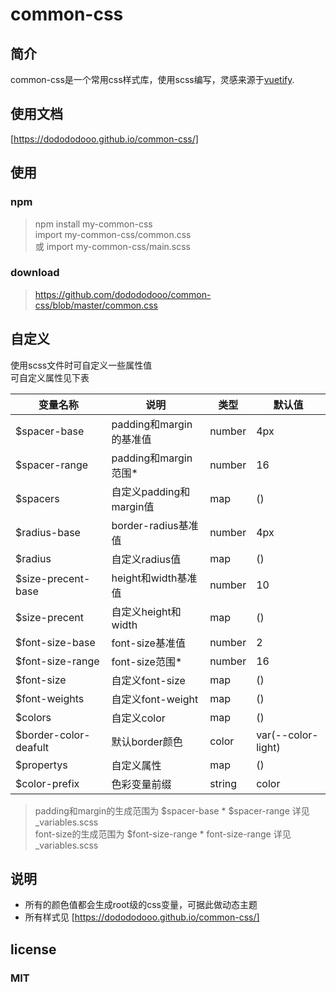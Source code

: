 # common-css  

## 简介  
common-css是一个常用css样式库，使用scss编写，灵感来源于[vuetify](https://vuetifyjs.com/zh-Hans/getting-started/installation/).  

## 使用文档
[https://dodododooo.github.io/common-css/]
## 使用  
### npm
> npm install my-common-css  
> import my-common-css/common.css  
> 或 import my-common-css/main.scss  

### download
> https://github.com/dodododooo/common-css/blob/master/common.css
## 自定义
使用scss文件时可自定义一些属性值  
可自定义属性见下表

|  变量名称  |    说明    |  类型  |  默认值  |
|   ----   |    ----    |  ----  |  ----  |
| $spacer-base  | padding和margin的基准值 | number | 4px |
| $spacer-range  | padding和margin范围* | number | 16 |
| $spacers  | 自定义padding和margin值 | map | () |
| $radius-base  | border-radius基准值 | number | 4px |
| $radius | 自定义radius值 | map | () |
| $size-precent-base| height和width基准值 | number | 10 |
| $size-precent  | 自定义height和width | map | () |
| $font-size-base  | font-size基准值 | number | 2 |
| $font-size-range  | font-size范围* | number | 16 |
| $font-size  | 自定义font-size | map | () |
| $font-weights  | 自定义font-weight | map | () |
| $colors  | 自定义color | map | () |
| $border-color-deafult  | 默认border颜色 | color | var(--color-light) |
| $propertys  | 自定义属性 | map | () |
| $color-prefix  | 色彩变量前缀 | string | color |

> padding和margin的生成范围为 $spacer-base * $spacer-range 详见 _variables.scss  
> font-size的生成范围为 $font-size-range * font-size-range 详见 _variables.scss  

## 说明
* 所有的颜色值都会生成root级的css变量，可据此做动态主题  
* 所有样式见 [https://dodododooo.github.io/common-css/]

## license
### MIT

